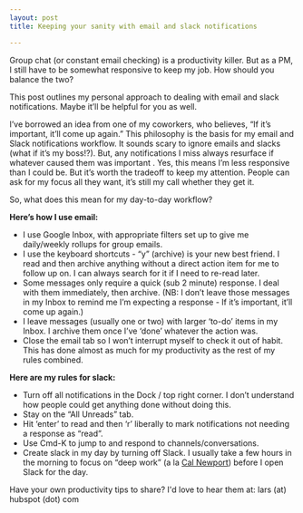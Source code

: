 ```yaml
---
layout: post
title: Keeping your sanity with email and slack notifications

---
```


Group chat (or constant email checking) is a productivity killer. But as a PM, I still have to be somewhat responsive to keep my job. How should you balance the two?

This post outlines my personal approach to dealing with email and slack notifications. Maybe it’ll be helpful for you as well.

I’ve borrowed an idea from one of my coworkers, who believes, “If it’s important, it’ll come up again.” This philosophy is the basis for my email and Slack notifications workflow. It sounds scary to ignore emails and slacks (what if it’s my boss!?). But, any notifications I  miss always resurface if whatever caused them was important . Yes, this means I’m less responsive than I could be. But it’s worth the tradeoff to keep my attention. People can ask for my focus all they want, it’s still my call whether they get it.

So, what does this mean for my day-to-day workflow?

**Here’s how I use email:** 
- I use Google Inbox, with appropriate filters set up to give me daily/weekly rollups for group emails.
- I use the keyboard shortcuts - “y” (archive) is your new best friend. I read and then archive anything without a direct action item for me to follow up on. I can always search for it if I need to re-read later.
- Some messages only require a quick (sub 2 minute) response. I deal with them immediately, then archive. (NB: I don’t leave those messages in my Inbox to remind me I’m expecting a response - If it’s important, it’ll come up again.)
- I leave messages (usually one or two) with larger ‘to-do’ items in my Inbox. I archive them once I’ve ‘done’ whatever the action was.
- Close the email tab so I won’t interrupt myself to check it out of habit. This has done almost as much for my productivity as the rest of my rules combined.

**Here are my rules for slack:**
- Turn off all notifications in the Dock / top right corner. I don’t understand how people could get anything done without doing this.
- Stay on the “All Unreads” tab.
- Hit ‘enter’ to read and then ‘r’ liberally to mark notifications not needing a response as “read”.
- Use Cmd-K to jump to and respond to channels/conversations.
- Create slack in my day by turning off Slack. I usually take a few hours in the morning to focus on “deep work” (a la [Cal Newport](http://calnewport.com/books/deep-work/)) before I open Slack for the day.

Have your own productivity tips to share? I'd love to hear them at: lars (at) hubspot (dot) com 
